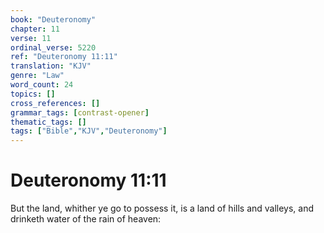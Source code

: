 ```yaml
---
book: "Deuteronomy"
chapter: 11
verse: 11
ordinal_verse: 5220
ref: "Deuteronomy 11:11"
translation: "KJV"
genre: "Law"
word_count: 24
topics: []
cross_references: []
grammar_tags: [contrast-opener]
thematic_tags: []
tags: ["Bible","KJV","Deuteronomy"]
---
```


# Deuteronomy 11:11

But the land, whither ye go to possess it, is a land of hills and valleys, and drinketh water of the rain of heaven:
